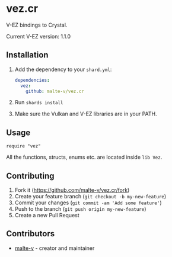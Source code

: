 # vez.cr

V-EZ bindings to Crystal.

Current V-EZ version: 1.1.0

## Installation

1. Add the dependency to your `shard.yml`:

   ```yaml
   dependencies:
     vez:
       github: malte-v/vez.cr
   ```

2. Run `shards install`

3. Make sure the Vulkan and V-EZ libraries are in your PATH.

## Usage

```crystal
require "vez"
```

All the functions, structs, enums etc. are located inside `lib Vez`.

## Contributing

1. Fork it (<https://github.com/malte-v/vez.cr/fork>)
2. Create your feature branch (`git checkout -b my-new-feature`)
3. Commit your changes (`git commit -am 'Add some feature'`)
4. Push to the branch (`git push origin my-new-feature`)
5. Create a new Pull Request

## Contributors

- [malte-v](https://github.com/malte-v) - creator and maintainer
